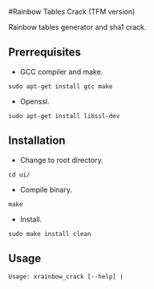 #Rainbow Tables Crack (TFM version)

Rainbow tables generator and sha1 crack.

## Prerrequisites

* GCC compiler and make.  
```
sudo apt-get install gcc make
```

* Openssl.  
```
sudo apt-get install libssl-dev
```

## Installation

* Change to root directory.  
```
cd ui/
```
* Compile binary.  
```
make
```
* Install.  
```
sudo make install clean
```


## Usage
```
Usage: xrainbow_crack [--help] |
```

